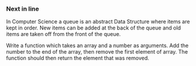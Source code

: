 ### Next in line

In Computer Science a queue is an abstract Data Structure where items are kept in order. New items can be added at the back of the queue and old items are taken off from the front of the queue.

Write a function which takes an array and a number as arguments. Add the number to the end of the array, then remove the first element of array. The function should then return the element that was removed.
